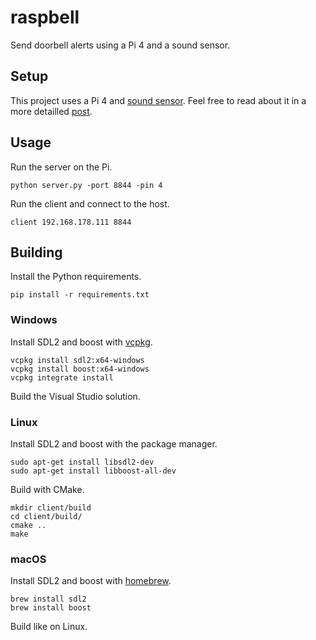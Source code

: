 # raspbell
Send doorbell alerts using a Pi 4 and a sound sensor.

## Setup
This project uses a Pi 4 and [sound sensor](https://www.makershop.de/en/sensoren/sound/schall-sensor-modul/). Feel free to read about it in a more detailled [post](https://eggception.de/blog/raspbell/).

## Usage
Run the server on the Pi.

```
python server.py -port 8844 -pin 4
```

Run the client and connect to the host.
```
client 192.168.178.111 8844
```

## Building
Install the Python requirements.

```
pip install -r requirements.txt
```

### Windows
Install SDL2 and boost with [vcpkg](https://github.com/microsoft/vcpkg).

```
vcpkg install sdl2:x64-windows
vcpkg install boost:x64-windows
vcpkg integrate install
```

Build the Visual Studio solution.

### Linux
Install SDL2 and boost with the package manager.

```
sudo apt-get install libsdl2-dev
sudo apt-get install libboost-all-dev
```

Build with CMake.

```
mkdir client/build
cd client/build/
cmake ..
make
```

### macOS
Install SDL2 and boost with [homebrew](https://brew.sh/).

```
brew install sdl2
brew install boost
```

Build like on Linux.
